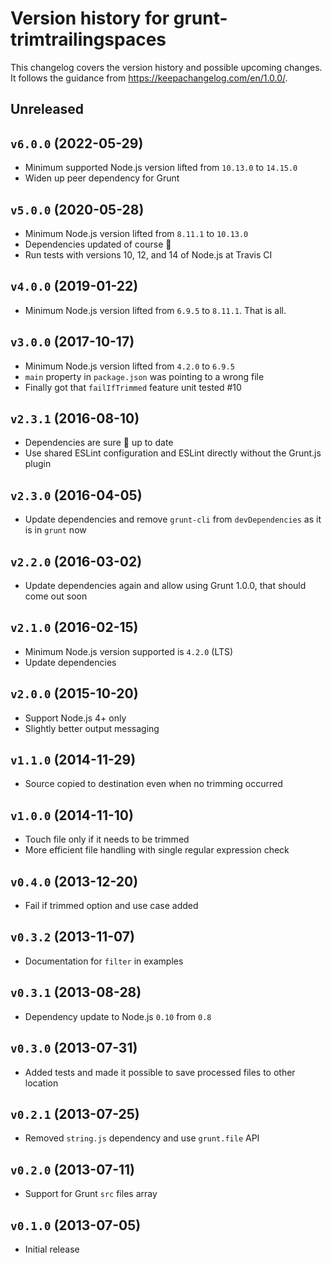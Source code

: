 # Version history for grunt-trimtrailingspaces

This changelog covers the version history and possible upcoming changes.
It follows the guidance from https://keepachangelog.com/en/1.0.0/.

## Unreleased

## `v6.0.0` (2022-05-29)
- Minimum supported Node.js version lifted from `10.13.0` to `14.15.0`
- Widen up peer dependency for Grunt

## `v5.0.0` (2020-05-28)
- Minimum Node.js version lifted from `8.11.1` to `10.13.0`
- Dependencies updated of course :tophat:
- Run tests with versions 10, 12, and 14 of Node.js at Travis CI

## `v4.0.0` (2019-01-22)
- Minimum Node.js version lifted from `6.9.5` to `8.11.1`. That is all.

## `v3.0.0` (2017-10-17)
- Minimum Node.js version lifted from `4.2.0` to `6.9.5`
- `main` property in `package.json` was pointing to a wrong file
- Finally got that `failIfTrimmed` feature unit tested #10

## `v2.3.1` (2016-08-10)
- Dependencies are sure :tophat: up to date
- Use shared ESLint configuration and ESLint directly without the Grunt.js plugin

## `v2.3.0` (2016-04-05)
- Update dependencies and remove `grunt-cli` from `devDependencies` as it is in `grunt` now

## `v2.2.0` (2016-03-02)
- Update dependencies again and allow using Grunt 1.0.0, that should come out soon

## `v2.1.0` (2016-02-15)
- Minimum Node.js version supported is `4.2.0` (LTS)
- Update dependencies

## `v2.0.0` (2015-10-20)
- Support Node.js 4+ only
- Slightly better output messaging

## `v1.1.0` (2014-11-29)
- Source copied to destination even when no trimming occurred

## `v1.0.0` (2014-11-10)
- Touch file only if it needs to be trimmed
- More efficient file handling with single regular expression check

## `v0.4.0` (2013-12-20)
- Fail if trimmed option and use case added

## `v0.3.2` (2013-11-07)
- Documentation for `filter` in examples

## `v0.3.1` (2013-08-28)
- Dependency update to Node.js `0.10` from `0.8`

## `v0.3.0` (2013-07-31)
- Added tests and made it possible to save processed files to other location

## `v0.2.1` (2013-07-25)
- Removed `string.js` dependency and use `grunt.file` API

## `v0.2.0` (2013-07-11)
- Support for Grunt `src` files array

## `v0.1.0` (2013-07-05)
- Initial release
